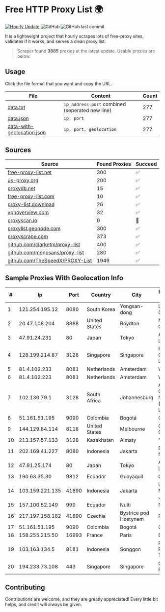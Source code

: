 
# Free HTTP Proxy List 🌍

[![Hourly Update](https://github.com/mertguvencli/http-proxy-list/actions/workflows/main.yml/badge.svg?branch=main)](https://github.com/mertguvencli/http-proxy-list/actions/workflows/main.yml)
![GitHub](https://img.shields.io/github/license/mertguvencli/http-proxy-list)
![GitHub last commit](https://img.shields.io/github/last-commit/mertguvencli/http-proxy-list)

It is a lightweight project that hourly scrapes lots of free-proxy sites, validates if it works, and serves a clean proxy list.


> Scraper found **3885** proxies at the latest update. Usable proxies are below.

## Usage

Click the file format that you want and copy the URL.


|File|Content|Count|
|----|-------|-----|
|[data.txt](https://raw.githubusercontent.com/mertguvencli/http-proxy-list/main/proxy-list/data.txt)|`ip_address:port` combined (seperated new line)|277|
|[data.json](https://raw.githubusercontent.com/mertguvencli/http-proxy-list/main/proxy-list/data.json)|`ip, port`|277|
|[data-with-geolocation.json](https://raw.githubusercontent.com/mertguvencli/http-proxy-list/main/proxy-list/data-with-geolocation.json)|`ip, port, geolocation`|277|

## Sources

|Source|Found Proxies|Succeed|
|------|-------------|-------|
|[free-proxy-list.net](https://free-proxy-list.net)|300|✅|
|[us-proxy.org](https://www.us-proxy.org)|200|✅|
|[proxydb.net](http://proxydb.net)|15|✅|
|[free-proxy-list.com](https://free-proxy-list.com/?page=&port=&type%5B%5D=http&type%5B%5D=https&up_time=0&search=Search)|10|✅|
|[proxy-list.download](https://www.proxy-list.download/HTTP)|26|✅|
|[vpnoverview.com](https://vpnoverview.com/privacy/anonymous-browsing/free-proxy-servers)|32|✅|
|[proxyscan.io](https://www.proxyscan.io)|0|🚫|
|[proxylist.geonode.com](https://proxylist.geonode.com/api/proxy-list?limit=300&page=1&sort_by=lastChecked&sort_type=desc&protocols=http,https)|300|✅|
|[proxyscrape.com](https://api.proxyscrape.com/v2/?request=displayproxies&protocol=http&timeout=10000&country=all&ssl=all&anonymity=all)|373|✅|
|[github.com/clarketm/proxy-list](https://raw.githubusercontent.com/clarketm/proxy-list/master/proxy-list-raw.txt)|400|✅|
|[github.com/monosans/proxy-list](https://raw.githubusercontent.com/monosans/proxy-list/main/proxies/http.txt)|280|✅|
|[github.com/TheSpeedX/PROXY-List](https://raw.githubusercontent.com/TheSpeedX/PROXY-List/master/http.txt)|1949|✅|


## Sample Proxies With Geolocation Info

|#|Ip|Port|Country|City|Internet Service Provider|
|-|--|----|-------|----|-------------------------|
|1|121.254.195.12|8080|South Korea|Yongsan-dong|LG DACOM Corporation|
|2|20.47.108.204|8888|United States|Boydton|Microsoft Corporation|
|3|47.91.24.231|80|Japan|Tokyo|Alibaba.com LLC|
|4|128.199.214.87|3128|Singapore|Singapore|Partner Communications Ltd.|
|5|81.4.102.233|8081|Netherlands|Amsterdam|WeservIT|
|6|81.4.102.223|8081|Netherlands|Amsterdam|WeservIT|
|7|102.130.79.1|3128|South Africa|Johannesburg|Adnexus Celerity Networks (Proprietary) Limited|
|8|51.161.51.195|9090|Colombia|Bogotá|OVH Hosting|
|9|144.129.84.114|8118|United States|Melbourne|Charter Communications|
|10|213.157.57.133|3128|Kazakhstan|Almaty|"ASTEL" JSC|
|11|202.169.41.227|8080|Indonesia|Jakarta|Biznet - PSN-NAP|
|12|47.91.25.174|80|Japan|Tokyo|Alibaba.com LLC|
|13|190.63.35.30|9812|Ecuador|Guayaquil|CONECEL|
|14|103.159.221.135|41890|Indonesia|Jakarta|Universitas Muhammadiyah Jakarta|
|15|157.100.52.149|999|Ecuador|Nulti|Nedetel S.A.|
|16|217.197.158.182|41890|Czechia|Bystrice pod Hostynem|Plusline s.r.o.|
|17|51.161.51.195|9090|Colombia|Bogotá|OVH Hosting|
|18|158.255.215.50|16993|France|Paris|Edis France|
|19|103.163.134.5|8181|Indonesia|Songgon|PT Jawa Provider Telematika|
|20|194.233.73.108|443|Singapore|Singapore|Contabo Asia Private Limited|



## Contributing

Contributions are welcome, and they are greatly appreciated! Every
little bit helps, and credit will always be given.

